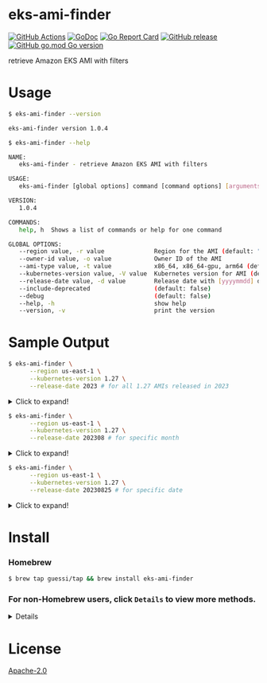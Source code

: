 # eks-ami-finder

[![GitHub Actions](https://github.com/guessi/eks-ami-finder/actions/workflows/go.yml/badge.svg?branch=master)](https://github.com/guessi/eks-ami-finder/actions/workflows/go.yml)
[![GoDoc](https://godoc.org/github.com/guessi/eks-ami-finder?status.svg)](https://godoc.org/github.com/guessi/eks-ami-finder)
[![Go Report Card](https://goreportcard.com/badge/github.com/guessi/eks-ami-finder)](https://goreportcard.com/report/github.com/guessi/eks-ami-finder)
[![GitHub release](https://img.shields.io/github/release/guessi/eks-ami-finder.svg)](https://github.com/guessi/eks-ami-finder/releases/latest)
[![GitHub go.mod Go version](https://img.shields.io/github/go-mod/go-version/guessi/eks-ami-finder)](https://github.com/guessi/eks-ami-finder/blob/master/go.mod)

retrieve Amazon EKS AMI with filters

# Usage

```bash
$ eks-ami-finder --version

eks-ami-finder version 1.0.4
```

```bash
$ eks-ami-finder --help

NAME:
   eks-ami-finder - retrieve Amazon EKS AMI with filters

USAGE:
   eks-ami-finder [global options] command [command options] [arguments...]

VERSION:
   1.0.4

COMMANDS:
   help, h  Shows a list of commands or help for one command

GLOBAL OPTIONS:
   --region value, -r value              Region for the AMI (default: "us-east-1")
   --owner-id value, -o value            Owner ID of the AMI
   --ami-type value, -t value            x86_64, x86_64-gpu, arm64 (default: "x86_64")
   --kubernetes-version value, -V value  Kubernetes version for AMI (default: "1.28")
   --release-date value, -d value        Release date with [yyyymmdd] date string format
   --include-deprecated                  (default: false)
   --debug                               (default: false)
   --help, -h                            show help
   --version, -v                         print the version
```

# Sample Output

```bash
$ eks-ami-finder \
      --region us-east-1 \
      --kubernetes-version 1.27 \
      --release-date 2023 # for all 1.27 AMIs released in 2023
```

<details>
<summary>Click to expand!</summary>

```
+-----------+-----------------------+--------------------------------+-------------------------------------------------------------------------------------+
| Region    | AMI ID                | Name                           | Description                                                                         |
+-----------+-----------------------+--------------------------------+-------------------------------------------------------------------------------------+
| us-east-1 | ami-0474c5fe3b15d9685 | amazon-eks-node-1.27-v20231002 | EKS Kubernetes Worker AMI with AmazonLinux2 image, (k8s: 1.27.5, containerd: 1.6.*) |
| us-east-1 | ami-0c92ea9c7c0380b66 | amazon-eks-node-1.27-v20230919 | EKS Kubernetes Worker AMI with AmazonLinux2 image, (k8s: 1.27.5, containerd: 1.6.*) |
| us-east-1 | ami-013895b64fa9cbcba | amazon-eks-node-1.27-v20230825 | EKS Kubernetes Worker AMI with AmazonLinux2 image, (k8s: 1.27.4, containerd: 1.6.*) |
| us-east-1 | ami-080632d422a0f7cc5 | amazon-eks-node-1.27-v20230816 | EKS Kubernetes Worker AMI with AmazonLinux2 image, (k8s: 1.27.3, containerd: 1.6.*) |
| us-east-1 | ami-0bc4534a93057f9fb | amazon-eks-node-1.27-v20230728 | EKS Kubernetes Worker AMI with AmazonLinux2 image, (k8s: 1.27.3, containerd: 1.6.*) |
| us-east-1 | ami-0ae32cfe425c3643a | amazon-eks-node-1.27-v20230711 | EKS Kubernetes Worker AMI with AmazonLinux2 image, (k8s: 1.27.3, containerd: 1.6.*) |
| us-east-1 | ami-061112afff4339a5f | amazon-eks-node-1.27-v20230703 | EKS Kubernetes Worker AMI with AmazonLinux2 image, (k8s: 1.27.1, containerd: 1.6.*) |
| us-east-1 | ami-0fe06c902df3a937b | amazon-eks-node-1.27-v20230607 | EKS Kubernetes Worker AMI with AmazonLinux2 image, (k8s: 1.27.1, containerd: 1.6.*) |
| us-east-1 | ami-0b94943bd76cb55c2 | amazon-eks-node-1.27-v20230526 | EKS Kubernetes Worker AMI with AmazonLinux2 image, (k8s: 1.27.1, containerd: 1.6.*) |
| us-east-1 | ami-0e38f9978e7cac6dc | amazon-eks-node-1.27-v20230513 | EKS Kubernetes Worker AMI with AmazonLinux2 image, (k8s: 1.27.1, containerd: 1.6.*) |
+-----------+-----------------------+--------------------------------+-------------------------------------------------------------------------------------+
```
</details>

```bash
$ eks-ami-finder \
      --region us-east-1 \
      --kubernetes-version 1.27 \
      --release-date 202308 # for specific month
```

<details>
<summary>Click to expand!</summary>

```
+-----------+-----------------------+--------------------------------+-------------------------------------------------------------------------------------+
| Region    | AMI ID                | Name                           | Description                                                                         |
+-----------+-----------------------+--------------------------------+-------------------------------------------------------------------------------------+
| us-east-1 | ami-013895b64fa9cbcba | amazon-eks-node-1.27-v20230825 | EKS Kubernetes Worker AMI with AmazonLinux2 image, (k8s: 1.27.4, containerd: 1.6.*) |
| us-east-1 | ami-080632d422a0f7cc5 | amazon-eks-node-1.27-v20230816 | EKS Kubernetes Worker AMI with AmazonLinux2 image, (k8s: 1.27.3, containerd: 1.6.*) |
+-----------+-----------------------+--------------------------------+-------------------------------------------------------------------------------------+
```
</details>

```bash
$ eks-ami-finder \
      --region us-east-1 \
      --kubernetes-version 1.27 \
      --release-date 20230825 # for specific date
```

<details>
<summary>Click to expand!</summary>

```
+-----------+-----------------------+--------------------------------+-------------------------------------------------------------------------------------+
| Region    | AMI ID                | Name                           | Description                                                                         |
+-----------+-----------------------+--------------------------------+-------------------------------------------------------------------------------------+
| us-east-1 | ami-013895b64fa9cbcba | amazon-eks-node-1.27-v20230825 | EKS Kubernetes Worker AMI with AmazonLinux2 image, (k8s: 1.27.4, containerd: 1.6.*) |
+-----------+-----------------------+--------------------------------+-------------------------------------------------------------------------------------+
```
</details>

# Install

### Homebrew

```bash
$ brew tap guessi/tap && brew install eks-ami-finder
```

### For non-Homebrew users, click `Details` to view more methods.

<details>

### For Linux users

```bash
$ curl -fsSL https://github.com/guessi/eks-ami-finder/releases/latest/download/eks-ami-finder-Linux-$(uname -m).tar.gz -o - | tar zxvf -
$ mv ./eks-ami-finder /usr/local/bin/eks-ami-finder
```

### For macOS users

```bash
$ curl -fsSL https://github.com/guessi/eks-ami-finder/releases/latest/download/eks-ami-finder-Darwin-$(uname -m).tar.gz -o - | tar zxvf -
$ mv ./eks-ami-finder /usr/local/bin/eks-ami-finder
```

### For Windows users

```powershell
PS> $SRC = 'https://github.com/guessi/eks-ami-finder/releases/latest/download/eks-ami-finder-Windows-x86_64.tar.gz'
PS> $DST = 'C:\Temp\eks-ami-finder-Windows-x86_64.tar.gz'
PS> Invoke-RestMethod -Uri $SRC -OutFile $DST
```
</details>

# License

[Apache-2.0](LICENSE)
